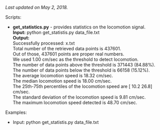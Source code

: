 <i>Last updated on May 2, 2018.</i>
<p>
Scripts:<br>
<ul>
<li>
<b>get_statistics.py</b> - provides statistics on the locomotion signal.<br>
<b>Input:</b>&nbsp;python get_statistis.py data_file.txt<br>
<b>Output:</b><br>
Successfully processed: x.txt<br>
Total number of the retrieved data points is 437601.<br>
Out of those, 437601 points are proper real numbers.<br>
We used 1.00 cm/sec as the threshold to detect locomotion.<br>
The number of data points above the threshold is 371443 (84.88%).<br>
The number of data points below the threshold is 66158 (15.12%).<br>
The average locomotion speed is 18.32 cm/sec.<br>
The median locomotion speed is 18.00 cm/sec.<br>
The 25th-75th percentiles of the locomotion speed are [ 10.2  26.8] cm/sec.<br>
The standard deviation of the locomotion speed is 9.81 cm/sec.<br>
The maximum locomotion speed detected is 48.70 cm/sec.<br>
</li>
</ul>
<p>
Examples:<br>
<ul>
<li>Input: python get_statistis.py data_file.txt
</ul>